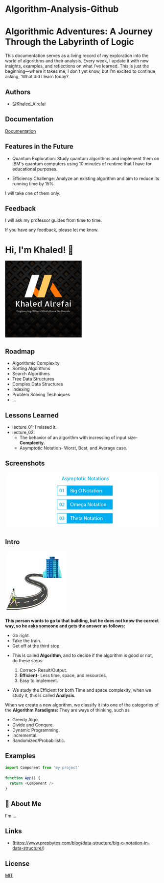 # Algorithm-Analysis-Github
 
# Algorithmic Adventures: A Journey Through the Labyrinth of Logic

This documentation serves as a living record of my exploration into the world of 
algorithms and their analysis. Every week, I update it with new insights, examples, 
and reflections on what I’ve learned. This is just the beginning—where it takes me, 
I don’t yet know, but I’m excited to continue asking, ‘What did I learn today?


## Authors

- [@Khaled_Alrefai](https://github.com/Kaldx5)


## Documentation

[Documentation](Documentation)


## Features in the Future

- Quantum Exploration: Study quantum algorithms and implement them on IBM's quantum computers using 10 minutes of runtime that I have for educational purposes.

- Efficiency Challenge: Analyze an existing algorithm and aim to reduce its running time by 15%.


I will take one of them only.

## Feedback

 I will ask my professor guides from time to time.

 If you have any feedback, please let me know.


# Hi, I'm Khaled! 👋


<img src="photos/ka.png" width="250" height="250">

## Roadmap

- Algorithmic Complexity
- Sorting Algorithms
- Search Algorithms
- Tree Data Structures
- Complex Data Structures
- Indexing
- Problem Solving Techniques
- ...

## Lessons Learned
- lecture_01: I missed it.
- lecture_02: 
    - The behavior of an algorithm with incressing of input size- **Complexity.**
    - Asymptotic Notation- Worst, Best, and Average case.


## Screenshots

![Types of Asymptotic Notations](photos/aa.png)


## Intro 

<img src="photos/tr.png" width="200" height="200">

 **This person wants to go to that building, but he does not know the correct way, so he asks someone and gets the answer as follows:**
 - Go right.
 - Take the train.
 - Get off at the third stop.

* This is called **Algorithm**, and to decide if the algorithm is good or not, do these steps:
  
  1. Correct- Result/Output.
  2. **Efficient**- Less time, space, and resources.
  3. Easy to implement.

* We study the Efficient for both Time and space complexity, when we study it, this is called **Analysis**.

When we create a new algorithm, we classify it into one of the categories of the **Algorithm Paradigms:** They are ways of thinking, such as
  - Greedy Algo. 
  - Divide and Conqure.  
  - Dynamic Programming. 
  - Incremental. 
  - Randomized/Probabilistic.

## Examples

```javascript
import Component from 'my-project'

function App() {
  return <Component />
}
```


## 🚀 About Me
I'm ...

## Links
- (https://www.prepbytes.com/blog/data-structure/big-o-notation-in-data-structure/)
## License

[MIT](https://choosealicense.com/licenses/mit/)



